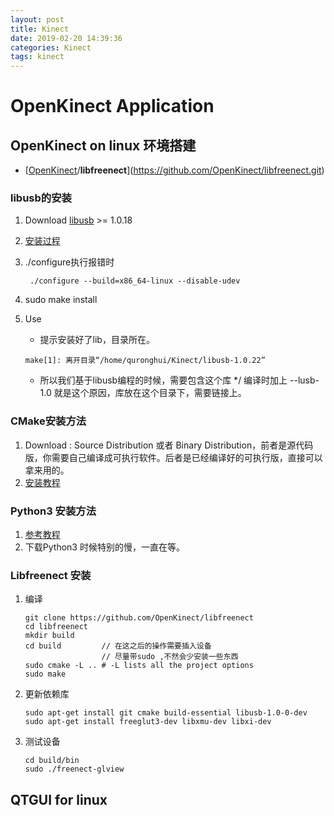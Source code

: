 ```yaml
---
layout: post
title: Kinect
date: 2019-02-20 14:39:36
categories: Kinect
tags: kinect
---
```


# OpenKinect Application

## OpenKinect on linux 环境搭建

+ [[OpenKinect](https://github.com/OpenKinect)/**libfreenect**](https://github.com/OpenKinect/libfreenect.git)

### libusb的安装

1. Download [libusb](http://libusb.info/) >= 1.0.18

2. [安装过程](https://blog.csdn.net/gd6321374/article/details/79903132)

3. ./configure执行报错时

   ```
    ./configure --build=x86_64-linux --disable-udev
   ```

4. sudo make install

5. Use

   + 提示安装好了lib，目录所在。

   ```
   make[1]: 离开目录“/home/quronghui/Kinect/libusb-1.0.22”
   ```

   + 所以我们基于libusb编程的时候，需要包含这个库 */  编译时加上  --lusb-1.0 就是这个原因，库放在这个目录下，需要链接上。

### CMake安装方法

1. Download : Source Distribution 或者 Binary Distribution，前者是源代码版，你需要自己编译成可执行软件。后者是已经编译好的可执行版，直接可以拿来用的。
2. [安装教程](https://blog.csdn.net/qq_24011271/article/details/82498381)

### Python3 安装方法

1. [参考教程](https://blog.csdn.net/zhangdongren/article/details/82685932)
2. 下载Python3 时候特别的慢，一直在等。

### Libfreenect 安装

1. 编译

   ```
   git clone https://github.com/OpenKinect/libfreenect
   cd libfreenect
   mkdir build
   cd build			// 在这之后的操作需要插入设备
   					// 尽量带sudo ,不然会少安装一些东西
   sudo cmake -L .. # -L lists all the project options
   sudo make
   ```

2. 更新依赖库

   ```
   sudo apt-get install git cmake build-essential libusb-1.0-0-dev
   sudo apt-get install freeglut3-dev libxmu-dev libxi-dev
   ```

3. 测试设备

   ```
   cd build/bin
   sudo ./freenect-glview 
   ```

   

## QTGUI for linux



